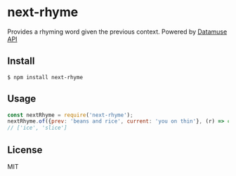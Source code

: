 # next-rhyme
Provides a rhyming word given the previous context. Powered by [Datamuse API](http://www.datamuse.com/api)

## Install

```
$ npm install next-rhyme
```

## Usage

```js
const nextRhyme = require('next-rhyme');
nextRhyme.of({prev: 'beans and rice', current: 'you on thin'}, (r) => console.log(r));
// ['ice', 'slice']
```

## License

MIT
